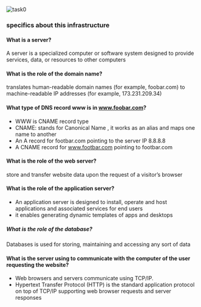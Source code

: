 ![task0](https://i.postimg.cc/tg81kPTJ/0-simple-web-stack.png  "simple_web_stack")
### specifics about this infrastructure

#### What is a server?
A server is a specialized computer or software system designed to provide services, data, or resources to other computers

#### What is the role of the domain name?

translates human-readable domain names (for example, foobar.com) to machine-readable IP addresses (for example, 173.231.209.34)

#### What type of DNS record www is in www.foobar.com?

- WWW is CNAME record type  
- CNAME: stands for Canonical Name , it works as an alias and maps one name to another
- An A record for footbar.com pointing to the server IP 8.8.8.8
- A CNAME record for www.footbar.com pointing to footbar.com

#### What is the role of the web server?
store and transfer website data upon the request of a visitor’s browser

#### What is the role of the application server?

- An application server is designed to install, operate and host applications and associated services for end users
- it enables generating dynamic templates of apps and desktops

##### What is the role of the database?

Databases is used for storing, maintaining and accessing any sort of data


#### What is the server using to communicate with the computer of the user requesting the website?

- Web browsers and servers communicate using TCP/IP. 
- Hypertext Transfer Protocol (HTTP)  is the standard application protocol 
on top of TCP/IP supporting web browser requests and server responses
